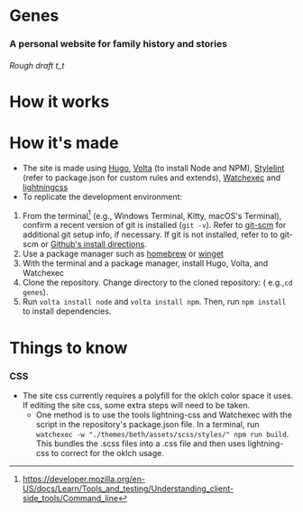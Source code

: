 # Genes

### A personal website for family history and stories

###### Rough draft t_t

# How it works

# How it's made

- The site is made using [Hugo](gohugo.io/), [Volta](https://volta.sh/) (to
  install Node and NPM), [Stylelint](stylelint.io/) (refer to package.json for
  custom rules and extends), [Watchexec](https://github.com/watchexec/watchexec)
  and [lightningcss](https://github.com/parcel-bundler/lightningcss)
- To replicate the development environment:

1) From the terminal[^1] (e.g., Windows Terminal, Kitty, macOS's Terminal),
   confirm a recent version of git is installed (`git -v`). Refer
   to [git-scm](git-scm.com/) for additional git setup info, if necessary. If
   git is not installed, refer to to git-scm
   or [Github's install directions](https://github.com/git-guides/install-git).
2) Use a package manager such as [homebrew](https://brew.sh/)
   or [winget](https://learn.microsoft.com/en-us/windows/package-manager/winget/)
2) With the terminal and a package manager, install Hugo, Volta, and Watchexec
3) Clone the repository. Change directory to the cloned repository: (
   e.g.,`cd genes`).
4) Run `volta install node` and `volta install npm`. Then, run `npm install` to
   install dependencies.

# Things to know

### CSS

- The site css currently requires a polyfill for the oklch color space it uses.
  If editing the site css, some extra steps will need to be taken.
    - One method is to use the tools lightning-css and Watchexec with the script
      in the repository's package.json file. In a terminal,
      run `watchexec -w "./themes/beth/assets/scss/styles/" npm run build`. This
      bundles the .scss files into a .css file and then uses lightning-css to
      correct for the oklch usage.

[^1]: https://developer.mozilla.org/en-US/docs/Learn/Tools_and_testing/Understanding_client-side_tools/Command_line
